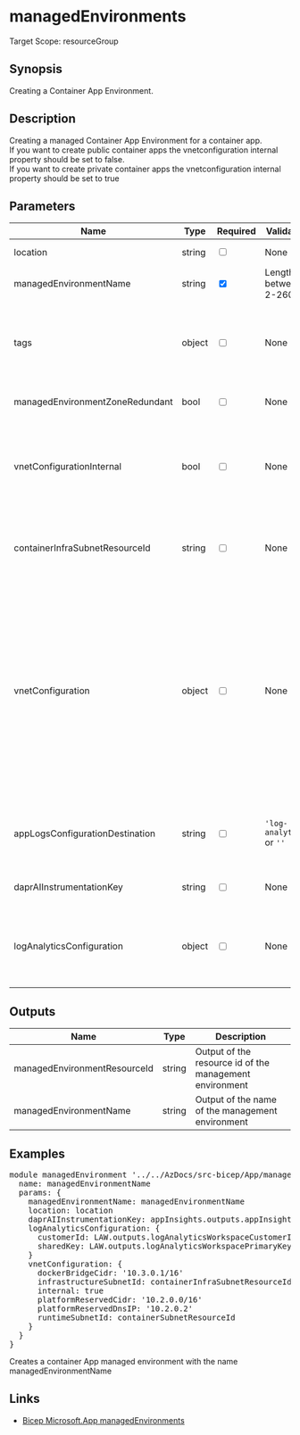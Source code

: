# managedEnvironments

Target Scope: resourceGroup

## Synopsis
Creating a Container App Environment.

## Description
Creating a managed Container App Environment for a container app.<br>
If you want to create public container apps the vnetconfiguration internal property should be set to false.<br>
If you want to create private container apps the vnetconfiguration internal property should be set to true

## Parameters
| Name | Type | Required | Validation | Default value | Description |
| -- |  -- | -- | -- | -- | -- |
| location | string | <input type="checkbox"> | None | <pre>resourceGroup().location</pre> | Specifies the Azure location where the resource should be created. Defaults to the resourcegroup location. |
| managedEnvironmentName | string | <input type="checkbox" checked> | Length between 2-260 | <pre></pre> | The name for the managed Environment for the Container App. |
| tags | object | <input type="checkbox"> | None | <pre>{}</pre> | The tags to apply to this resource. This is an object with key/value pairs.<br>Example:<br>{<br>&nbsp;&nbsp;&nbsp;FirstTag: myvalue<br>&nbsp;&nbsp;&nbsp;SecondTag: another value<br>} |
| managedEnvironmentZoneRedundant | bool | <input type="checkbox"> | None | <pre>false</pre> | Whether or not this Managed Environment is zone-redundant. If this is true, you must set the vnetConfiguration object. |
| vnetConfigurationInternal | bool | <input type="checkbox"> | None | <pre>false</pre> | Boolean indicating if the environment only has an internal load balancer and does not have a public static IP resource.<br>You must provide infrastructureSubnetId if the value is set to true.<br>When true, the endpoint is an internal load balancer, when false: the hosted apps are exposed on an internet-accessible IP address |
| containerInfraSubnetResourceId | string | <input type="checkbox"> | None | <pre>''</pre> | When vnetConfigurationInternal is true, it specifies the resource id of the subnet for Infrastructure components for the Container App.<br>This subnet must be in the same Vnet as the subnet defined in runtimeSubnetId when defined. It must be pre-existing. |
| vnetConfiguration | object | <input type="checkbox"> | None | <pre>{<br>  infrastructureSubnetId: vnetConfigurationInternal ? containerInfraSubnetResourceId : ''<br>  internal: vnetConfigurationInternal<br>}</pre> | Vnet configuration for the managed environment. If Zone Redundancy is true or (vnetConfiguration)Internal is true, this must be filled.<br>See for more information https://learn.microsoft.com/en-us/azure/templates/microsoft.app/managedenvironments?pivots=deployment-language-bicep#vnetconfiguration<br>Example:<br>{<br>&nbsp;&nbsp;&nbsp;dockerBridgeCidr: '10.3.0.1/16'<br>&nbsp;&nbsp;&nbsp;infrastructureSubnetId: resourceId('Microsoft.Network/virtualNetworks/subnets', vnetName, infraSubnetName)<br>&nbsp;&nbsp;&nbsp;internal: true<br>&nbsp;&nbsp;&nbsp;platformReservedCidr: '10.2.0.0/16'<br>&nbsp;&nbsp;&nbsp;platformReservedDnsIP: '10.2.0.2'<br>&nbsp;&nbsp;&nbsp;runtimeSubnetId: resourceId('Microsoft.Network/virtualNetworks/subnets', vnetName, runtimeSubnetName)<br>} |
| appLogsConfigurationDestination | string | <input type="checkbox"> | `'log-analytics'` or `''` | <pre>''</pre> | Cluster configuration which enables the log daemon to export app logs to a destination.<br>Currently only "log-analytics" is supported.<br>If 'log-analytics' is the value, you should provide valid values for the logAnalyticsConfiguration object for customerId and SharedKey. |
| daprAIInstrumentationKey | string | <input type="checkbox"> | None | <pre>''</pre> | The Instrumentation key for the AppInsights workspace.<br>Example:<br>applicationInsights.properties.InstrumentationKey |
| logAnalyticsConfiguration | object | <input type="checkbox"> | None | <pre>{}</pre> | Example:<br>{<br>&nbsp;&nbsp;&nbsp;customerId: logAnalyticsWorkspace.properties.customerId<br>&nbsp;&nbsp;&nbsp;sharedKey: logAnalyticsWorkspace.listKeys().primarySharedKey<br>} |
## Outputs
| Name | Type | Description |
| -- |  -- | -- |
| managedEnvironmentResourceId | string | Output of the resource id of the management environment |
| managedEnvironmentName | string | Output of the name of the management environment |
## Examples
<pre>
module managedEnvironment '../../AzDocs/src-bicep/App/managedEnvironments.bicep' = {
  name: managedEnvironmentName
  params: {
    managedEnvironmentName: managedEnvironmentName
    location: location
    daprAIInstrumentationKey: appInsights.outputs.appInsightsInstrumentationKey
    logAnalyticsConfiguration: {
      customerId: LAW.outputs.logAnalyticsWorkspaceCustomerId
      sharedKey: LAW.outputs.logAnalyticsWorkspacePrimaryKey
    }
    vnetConfiguration: {
      dockerBridgeCidr: '10.3.0.1/16'
      infrastructureSubnetId: containerInfraSubnetResourceId
      internal: true
      platformReservedCidr: '10.2.0.0/16'
      platformReservedDnsIP: '10.2.0.2'
      runtimeSubnetId: containerSubnetResourceId
    }
  }
}
</pre>
<p>Creates a container App managed environment with the name managedEnvironmentName</p>

## Links
- [Bicep Microsoft.App managedEnvironments](https://learn.microsoft.com/en-us/azure/templates/microsoft.app/managedenvironments?pivots=deployment-language-bicep)


